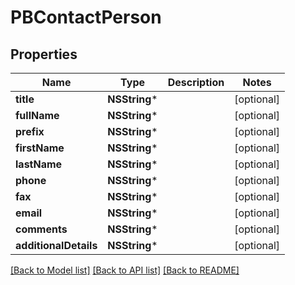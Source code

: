 # PBContactPerson

## Properties
Name | Type | Description | Notes
------------ | ------------- | ------------- | -------------
**title** | **NSString*** |  | [optional] 
**fullName** | **NSString*** |  | [optional] 
**prefix** | **NSString*** |  | [optional] 
**firstName** | **NSString*** |  | [optional] 
**lastName** | **NSString*** |  | [optional] 
**phone** | **NSString*** |  | [optional] 
**fax** | **NSString*** |  | [optional] 
**email** | **NSString*** |  | [optional] 
**comments** | **NSString*** |  | [optional] 
**additionalDetails** | **NSString*** |  | [optional] 

[[Back to Model list]](../README.md#documentation-for-models) [[Back to API list]](../README.md#documentation-for-api-endpoints) [[Back to README]](../README.md)


